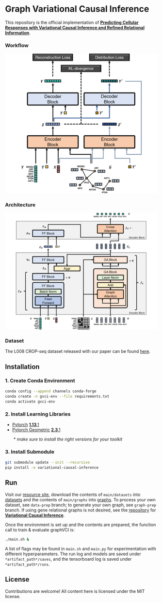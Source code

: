# Graph Variational Causal Inference

This repository is the official implementation of [**Predicting Cellular Responses with Variational Causal Inference and Refined Relational Information**](https://arxiv.org/abs/2210.00116).

### Workflow
<p align="center">
  <img src="figure/workflow.png" width="600" />
</p>

### Architecture
<p align="center">
  <img src="figure/architecture.png" width="900" />
</p>

### Dataset
The L008 CROP-seq dataset released with our paper can be found [here](https://osf.io/a87cu/).


## Installation

### 1. Create Conda Environment
```bash
conda config --append channels conda-forge
conda create -n gvci-env --file requirements.txt
conda activate gvci-env
```

### 2. Install Learning Libraries
- [Pytorch](https://pytorch.org/) [**1.13**.1](https://pytorch.org/get-started/previous-versions/)
- [Pytorch Geometric](https://pytorch-geometric.readthedocs.io/en/latest/) [**2.3**.1](https://pytorch-geometric.readthedocs.io/en/2.3.1/install/installation.html)

  \* *make sure to install the right versions for your toolkit*

### 3. Install Submodule
```bash
git submodule update --init --recursive
pip install -e variational-causal-inference
```


## Run

Visit our [resource site](https://osf.io/5n2mz/), download the contents of `main/datasets` into [datasets](datasets) and the contents of `main/graphs` into [graphs](graphs). To process your own dataset, see `data-prep` branch; to generate your own graph, see `graph-prep` branch. If using gene relational graphs is not desired, see the [repository](https://github.com/yulun-rayn/variational-causal-inference) for [**Variational Causal Inference**](https://arxiv.org/abs/2209.05935).


Once the environment is set up and the contents are prepared, the function call to train & evaluate graphVCI is:

```bash
./main.sh &
```

A list of flags may be found in `main.sh` and `main.py` for experimentation with different hyperparameters. The run log and models are saved under `*artifact_path*/saves`, and the tensorboard log is saved under `*artifact_path*/runs`.

## License

Contributions are welcome! All content here is licensed under the MIT license.

